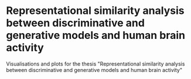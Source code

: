 # Representational similarity analysis between discriminative and generative models and human brain activity
Visualisations and plots for the thesis "Representational similarity analysis between discriminative and generative models and human brain activity"
